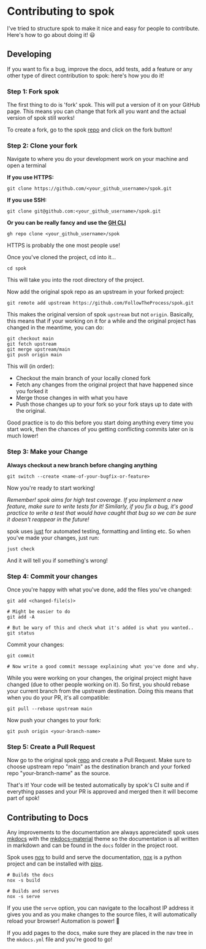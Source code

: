 # Contributing to spok

I've tried to structure spok to make it nice and easy for people to contribute. Here's how to go about doing it! :smiley:

## Developing

If you want to fix a bug, improve the docs, add tests, add a feature or any other type of direct contribution to spok: here's how you do it!

### Step 1: Fork spok

The first thing to do is 'fork' spok. This will put a version of it on your GitHub page. This means you can change that fork all you want and the actual version of spok still works!

To create a fork, go to the spok [repo] and click on the fork button!

### Step 2: Clone your fork

Navigate to where you do your development work on your machine and open a terminal

**If you use HTTPS:**

```shell
git clone https://github.com/<your_github_username>/spok.git
```

**If you use SSH:**

```shell
git clone git@github.com:<your_github_username>/spok.git
```

**Or you can be really fancy and use the [GH CLI]**

```shell
gh repo clone <your_github_username>/spok
```

HTTPS is probably the one most people use!

Once you've cloned the project, cd into it...

```shell
cd spok
```

This will take you into the root directory of the project.

Now add the original spok repo as an upstream in your forked project:

```shell
git remote add upstream https://github.com/FollowTheProcess/spok.git
```

This makes the original version of spok `upstream` but not `origin`. Basically, this means that if your working on it for a while and the original project has changed in the meantime, you can do:

```shell
git checkout main
git fetch upstream
git merge upstream/main
git push origin main
```

This will (in order):

* Checkout the main branch of your locally cloned fork
* Fetch any changes from the original project that have happened since you forked it
* Merge those changes in with what you have
* Push those changes up to your fork so your fork stays up to date with the original.

Good practice is to do this before you start doing anything every time you start work, then the chances of you getting conflicting commits later on is much lower!

### Step 3: Make your Change

**Always checkout a new branch before changing anything**

```shell
git switch --create <name-of-your-bugfix-or-feature>
```

Now you're ready to start working!

*Remember! spok aims for high test coverage. If you implement a new feature, make sure to write tests for it! Similarly, if you fix a bug, it's good practice to write a test that would have caught that bug so we can be sure it doesn't reappear in the future!*

spok uses [just] for automated testing, formatting and linting etc. So when you've made your changes, just run:

```shell
just check
```

And it will tell you if something's wrong!

### Step 4: Commit your changes

Once you're happy with what you've done, add the files you've changed:

```shell
git add <changed-file(s)>

# Might be easier to do
git add -A

# But be wary of this and check what it's added is what you wanted..
git status
```

Commit your changes:

```shell
git commit

# Now write a good commit message explaining what you've done and why.
```

While you were working on your changes, the original project might have changed (due to other people working on it). So first, you should rebase your current branch from the upstream destination. Doing this means that when you do your PR, it's all compatible:

```shell
git pull --rebase upstream main
```

Now push your changes to your fork:

```shell
git push origin <your-branch-name>
```

### Step 5: Create a Pull Request

Now go to the original spok [repo] and create a Pull Request. Make sure to choose upstream repo "main" as the destination branch and your forked repo "your-branch-name" as the source.

That's it! Your code will be tested automatically by spok's CI suite and if everything passes and your PR is approved and merged then it will become part of spok!

## Contributing to Docs

Any improvements to the documentation are always appreciated! spok uses [mkdocs] with the [mkdocs-material] theme so the documentation is all written in markdown and can be found in the `docs` folder in the project root.

Spok uses [nox] to build and serve the documentation, [nox] is a python project and can be installed with [pipx].

```shell
# Builds the docs
nox -s build

# Builds and serves
nox -s serve
```

If you use the `serve` option, you can navigate to the localhost IP address it gives you and as you make changes to the source files, it will automatically reload your browser! Automation is power! :robot:

If you add pages to the docs, make sure they are placed in the nav tree in the `mkdocs.yml` file and you're good to go!

[GH CLI]: https://cli.github.com
[nox]: https://nox.thea.codes/en/stable/
[repo]: https://github.com/FollowTheProcess/spok
[mkdocs]: https://www.mkdocs.org
[mkdocs-material]: https://squidfunk.github.io/mkdocs-material/
[just]: https://github.com/casey/just
[pipx]: https://pypa.github.io/pipx/
